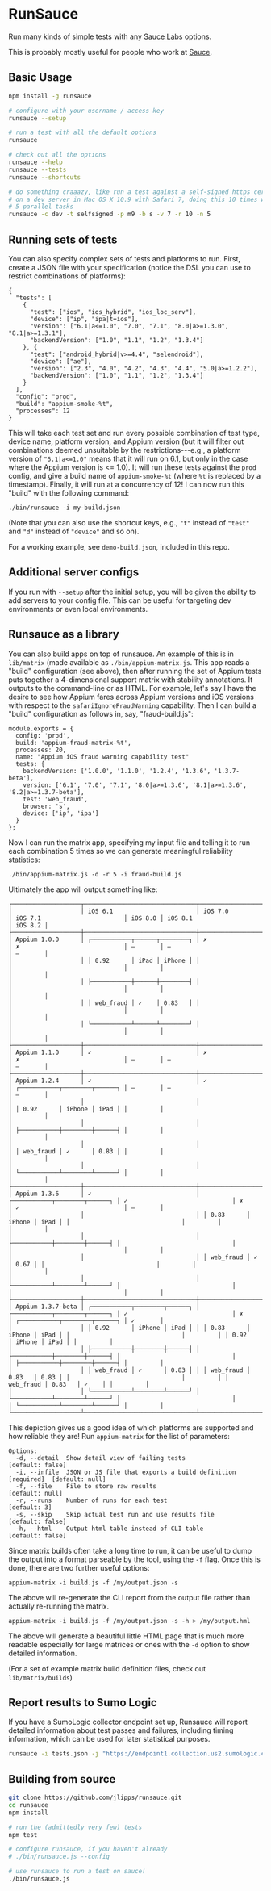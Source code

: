 RunSauce
========

Run many kinds of simple tests with any [Sauce Labs](https://saucelabs.com)
options.

This is probably mostly useful for people who work at
[Sauce](https://github.com/saucelabs).

## Basic Usage

```bash
npm install -g runsauce

# configure with your username / access key
runsauce --setup

# run a test with all the default options
runsauce

# check out all the options
runsauce --help
runsauce --tests
runsauce --shortcuts

# do something craaazy, like run a test against a self-signed https cert
# on a dev server in Mac OS X 10.9 with Safari 7, doing this 10 times with
# 5 parallel tasks
runsauce -c dev -t selfsigned -p m9 -b s -v 7 -r 10 -n 5
```

## Running sets of tests

You can also specify complex sets of tests and platforms to run. First, create
a JSON file with your specification (notice the DSL you can use to restrict
combinations of platforms):

```
{
  "tests": [
    {
      "test": ["ios", "ios_hybrid", "ios_loc_serv"],
      "device": ["ip", "ipa|t=ios"],
      "version": ["6.1|a<=1.0", "7.0", "7.1", "8.0|a>=1.3.0", "8.1|a>=1.3.1"],
      "backendVersion": ["1.0", "1.1", "1.2", "1.3.4"]
    }, {
      "test": ["android_hybrid|v>=4.4", "selendroid"],
      "device": ["ae"],
      "version": ["2.3", "4.0", "4.2", "4.3", "4.4", "5.0|a>=1.2.2"],
      "backendVersion": ["1.0", "1.1", "1.2", "1.3.4"]
    }
  ],
  "config": "prod",
  "build": "appium-smoke-%t",
  "processes": 12
}
```

This will take each test set and run every possible combination of test type,
device name, platform version, and Appium version (but it will filter out
combinations deemed unsuitable by the restrictions---e.g., a platform version
of `"6.1|a<=1.0"` means that it will run on 6.1, but only in the case where
the Appium version is <= 1.0). It will run these tests against the `prod`
config, and give a build name of `appium-smoke-%t` (where `%t` is replaced by
a timestamp). Finally, it will run at a concurrency of 12! I can now run
this "build" with the following command:

```
./bin/runsauce -i my-build.json
```

(Note that you can also use the shortcut keys, e.g., `"t"` instead of `"test"`
and `"d"` instead of `"device"` and so on).

For a working example, see `demo-build.json`, included in this repo.

## Additional server configs

If you run with `--setup` after the initial setup, you will be given the
ability to add servers to your config file. This can be useful for targeting
dev environments or even local environments.

## Runsauce as a library

You can also build apps on top of runsauce. An example of this is in
`lib/matrix` (made available as `./bin/appium-matrix.js`. This app reads
a "build" configuration (see above), then after running the set of Appium tests
puts together a 4-dimensional support matrix with stability annotations. It
outputs to the command-line or as HTML. For example, let's say I have the
desire to see how Appium fares across Appium versions and iOS versions with
respect to the `safariIgnoreFraudWarning` capability. Then I can build
a "build" configuration as follows in, say, "fraud-build.js":

```
module.exports = {
  config: 'prod',
  build: 'appium-fraud-matrix-%t',
  processes: 20,
  name: "Appium iOS fraud warning capability test"
  tests: {
    backendVersion: ['1.0.0', '1.1.0', '1.2.4', '1.3.6', '1.3.7-beta'],
    version: ['6.1', '7.0', '7.1', '8.0|a>=1.3.6', '8.1|a>=1.3.6', '8.2|a>=1.3.7-beta'],
    test: 'web_fraud',
    browser: 's',
    device: ['ip', 'ipa']
  }
};
```

Now I can run the matrix app, specifying my input file and telling it to run
each combination 5 times so we can generate meaningful reliability statistics:

```
./bin/appium-matrix.js -d -r 5 -i fraud-build.js
```

Ultimately the app will output something like:

```
┌───────────────────┬───────────────────────────────┬───────────────────────────────┬───────────────────────────────┬─────────┬───────────────────────────────┬─────────┐
│                   │ iOS 6.1                       │ iOS 7.0                       │ iOS 7.1                       │ iOS 8.0 │ iOS 8.1                       │ iOS 8.2 │
├───────────────────┼───────────────────────────────┼───────────────────────────────┼───────────────────────────────┼─────────┼───────────────────────────────┼─────────┤
│ Appium 1.0.0      │ ┌───────────┬──────┬────────┐ │ ✗                             │ ✗                             │ —       │ —                             │ —       │
│                   │ │ 0.92      │ iPad │ iPhone │ │                               │                               │         │                               │         │
│                   │ ├───────────┼──────┼────────┤ │                               │                               │         │                               │         │
│                   │ │ web_fraud │ ✓    │ 0.83   │ │                               │                               │         │                               │         │
│                   │ └───────────┴──────┴────────┘ │                               │                               │         │                               │         │
├───────────────────┼───────────────────────────────┼───────────────────────────────┼───────────────────────────────┼─────────┼───────────────────────────────┼─────────┤
│ Appium 1.1.0      │ ✓                             │ ✗                             │ ✗                             │ —       │ —                             │ —       │
├───────────────────┼───────────────────────────────┼───────────────────────────────┼───────────────────────────────┼─────────┼───────────────────────────────┼─────────┤
│ Appium 1.2.4      │ ✓                             │ ✓                             │ ┌───────────┬────────┬──────┐ │ —       │ —                             │ —       │
│                   │                               │                               │ │ 0.92      │ iPhone │ iPad │ │         │                               │         │
│                   │                               │                               │ ├───────────┼────────┼──────┤ │         │                               │         │
│                   │                               │                               │ │ web_fraud │ ✓      │ 0.83 │ │         │                               │         │
│                   │                               │                               │ └───────────┴────────┴──────┘ │         │                               │         │
├───────────────────┼───────────────────────────────┼───────────────────────────────┼───────────────────────────────┼─────────┼───────────────────────────────┼─────────┤
│ Appium 1.3.6      │ ✓                             │ ┌───────────┬────────┬──────┐ │ ✓                             │ ✗       │ ✓                             │ —       │
│                   │                               │ │ 0.83      │ iPhone │ iPad │ │                               │         │                               │         │
│                   │                               │ ├───────────┼────────┼──────┤ │                               │         │                               │         │
│                   │                               │ │ web_fraud │ ✓      │ 0.67 │ │                               │         │                               │         │
│                   │                               │ └───────────┴────────┴──────┘ │                               │         │                               │         │
├───────────────────┼───────────────────────────────┼───────────────────────────────┼───────────────────────────────┼─────────┼───────────────────────────────┼─────────┤
│ Appium 1.3.7-beta │ ┌───────────┬────────┬──────┐ │ ┌───────────┬────────┬──────┐ │ ✓                             │ ✗       │ ┌───────────┬────────┬──────┐ │ ✓       │
│                   │ │ 0.92      │ iPhone │ iPad │ │ │ 0.83      │ iPhone │ iPad │ │                               │         │ │ 0.92      │ iPhone │ iPad │ │         │
│                   │ ├───────────┼────────┼──────┤ │ ├───────────┼────────┼──────┤ │                               │         │ ├───────────┼────────┼──────┤ │         │
│                   │ │ web_fraud │ ✓      │ 0.83 │ │ │ web_fraud │ 0.83   │ 0.83 │ │                               │         │ │ web_fraud │ 0.83   │ ✓    │ │         │
│                   │ └───────────┴────────┴──────┘ │ └───────────┴────────┴──────┘ │                               │         │ └───────────┴────────┴──────┘ │         │
└───────────────────┴───────────────────────────────┴───────────────────────────────┴───────────────────────────────┴─────────┴───────────────────────────────┴─────────┘
```

This depiction gives us a good idea of which platforms are supported and how
reliable they are! Run `appium-matrix` for the list of parameters:

```
Options:
  -d, --detail  Show detail view of failing tests                [default: false]
  -i, --infile  JSON or JS file that exports a build definition  [required]  [default: null]
  -f, --file    File to store raw results                        [default: null]
  -r, --runs    Number of runs for each test                     [default: 3]
  -s, --skip    Skip actual test run and use results file        [default: false]
  -h, --html    Output html table instead of CLI table           [default: false]
```

Since matrix builds often take a long time to run, it can be useful to dump the
output into a format parseable by the tool, using the `-f` flag. Once this is
done, there are two further useful options:

```
appium-matrix -i build.js -f /my/output.json -s
```

The above will re-generate the CLI report from the output file rather than
actually re-running the matrix.

```
appium-matrix -i build.js -f /my/output.json -s -h > /my/output.hml
```

The above will generate a beautiful little HTML page that is much more readable
especially for large matrices or ones with the `-d` option to show detailed
information.

(For a set of example matrix build definition files, check out
`lib/matrix/builds`)

## Report results to Sumo Logic

If you have a SumoLogic collector endpoint set up, Runsauce will report
detailed information about test passes and failures, including timing
information, which can be used for later statistical purposes.

```bash
runsauce -i tests.json -j "https://endpoint1.collection.us2.sumologic.com/...."
```

## Building from source

```bash
git clone https://github.com/jlipps/runsauce.git
cd runsauce
npm install

# run the (admittedly very few) tests
npm test

# configure runsauce, if you haven't already
# ./bin/runsauce.js --config

# use runsauce to run a test on sauce!
./bin/runsauce.js
```

